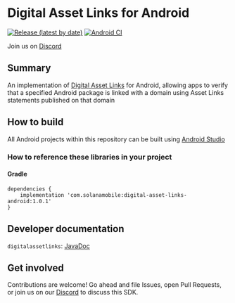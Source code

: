 # Digital Asset Links for Android

[![Release (latest by date)](https://img.shields.io/github/v/release/solana-mobile/digital-asset-links-android)](https://github.com/solana-mobile/digital-asset-links-android/releases/latest)
[![Android CI](https://github.com/solana-mobile/digital-asset-links-android/actions/workflows/android.yml/badge.svg)](https://github.com/solana-mobile/digital-asset-links-android/actions/workflows/android.yml)

Join us on [Discord](https://discord.gg/solanamobile)

## Summary

An implementation of [Digital Asset Links](https://digitalassetlinks.org/) for Android, allowing apps to verify that a specified Android package is linked with a domain using Asset Links statements published on that domain

## How to build

All Android projects within this repository can be built using [Android Studio](https://developer.android.com/studio)

### How to reference these libraries in your project

#### Gradle

```
dependencies {
    implementation 'com.solanamobile:digital-asset-links-android:1.0.1'
}
```

## Developer documentation

`digitalassetlinks`: [JavaDoc](https://solana-mobile.github.io/digital-asset-links-android/digitalassetlinks/javadoc/index.html)

## Get involved

Contributions are welcome! Go ahead and file Issues, open Pull Requests, or join us on our [Discord](https://discord.gg/solanamobile) to discuss this SDK.
